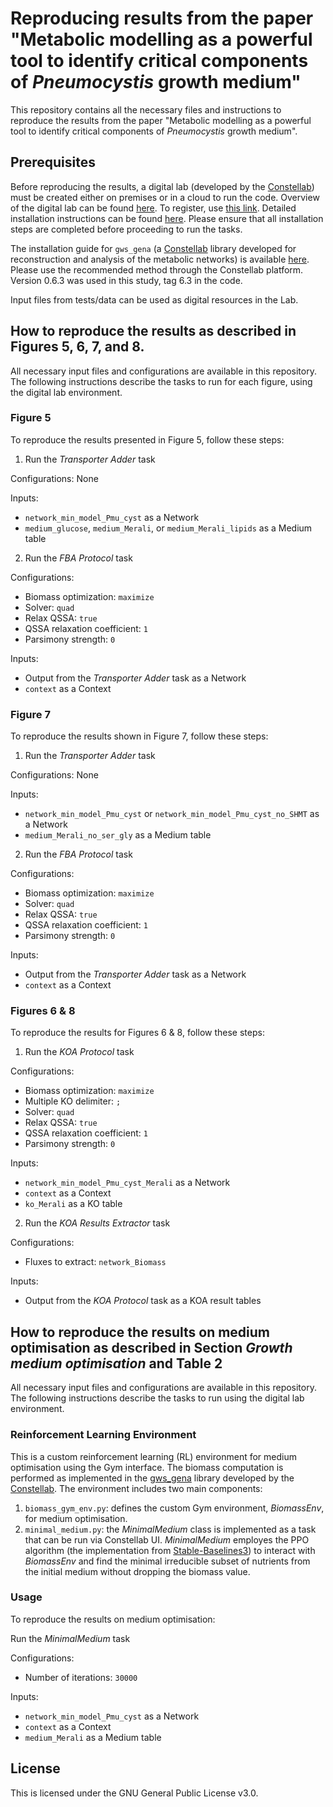 # Reproducing results from the paper "Metabolic modelling as a powerful tool to identify critical components of _Pneumocystis_ growth medium"
This repository contains all the necessary files and instructions to reproduce the results from the paper "Metabolic modelling as a powerful tool to identify critical components of _Pneumocystis_ growth medium".

## Prerequisites
Before reproducing the results, a digital lab (developed by the [Constellab](https://constellab.io/)) must be created either on premises or in a cloud to run the code. Overview of the digital lab can be found [here](https://constellab.community/bricks/gws_academy/latest/doc/digital-lab/overview/294e86b4-ce9a-4c56-b34e-61c9a9a8260d). To register, use [this link](https://constellab.space/signup). Detailed installation instructions can be found [here](https://constellab.community/bricks/gws_academy/latest/doc/digital-lab/digital-lab-for-desktop/700a88e8-da5c-4e97-b6eb-86e1b26f73e4#tutoriel-en-fran%C3%A7ais-pour-installer-un-digital-lab-desktop). Please ensure that all installation steps are completed before proceeding to run the tasks.

The installation guide for `gws_gena` (a [Constellab](https://constellab.io/) library developed for reconstruction and analysis of the metabolic networks) is available [here](https://github.com/Constellab/gws_gena/tree/master?tab=readme-ov-file). Please use the recommended method through the Constellab platform. Version 0.6.3 was used in this study, tag 6.3 in the code.

Input files from tests/data can be used as digital resources in the Lab.

## How to reproduce the results as described in Figures 5, 6, 7, and 8. 
All necessary input files and configurations are available in this repository. The following instructions describe the tasks to run for each figure, using the digital lab environment.

### Figure 5
To reproduce the results presented in Figure 5, follow these steps:

1. Run the _Transporter Adder_ task

Configurations: None

Inputs:
- `network_min_model_Pmu_cyst` as a Network
- `medium_glucose`, `medium_Merali`, or `medium_Merali_lipids` as a Medium table

2. Run the _FBA Protocol_ task

Configurations:
- Biomass optimization: `maximize`
- Solver: `quad`
- Relax QSSA: `true`
- QSSA relaxation coefficient: `1`
- Parsimony strength: `0`

Inputs:
- Output from the _Transporter Adder_ task as a Network
- `context` as a Context

### Figure 7
To reproduce the results shown in Figure 7, follow these steps:

1. Run the _Transporter Adder_ task

Configurations: None

Inputs:
- `network_min_model_Pmu_cyst` or `network_min_model_Pmu_cyst_no_SHMT` as a Network
- `medium_Merali_no_ser_gly` as a Medium table

2. Run the _FBA Protocol_ task

Configurations:
- Biomass optimization: `maximize`
- Solver: `quad`
- Relax QSSA: `true`
- QSSA relaxation coefficient: `1`
- Parsimony strength: `0`

Inputs:
- Output from the _Transporter Adder_ task as a Network
- `context` as a Context

### Figures 6 & 8
To reproduce the results for Figures 6 & 8, follow these steps:

1. Run the _KOA Protocol_ task

Configurations:
- Biomass optimization: `maximize`
- Multiple KO delimiter: `;`
- Solver: `quad`
- Relax QSSA: `true`
- QSSA relaxation coefficient: `1`
- Parsimony strength: `0`

Inputs:
- `network_min_model_Pmu_cyst_Merali` as a Network
- `context` as a Context
- `ko_Merali` as a KO table

2. Run the _KOA Results Extractor_ task

Configurations:
- Fluxes to extract: `network_Biomass`

Inputs:
- Output from the _KOA Protocol_ task as a KOA result tables

## How to reproduce the results on medium optimisation as described in Section _Growth medium optimisation_ and Table 2
All necessary input files and configurations are available in this repository. The following instructions describe the tasks to run using the digital lab environment.

### Reinforcement Learning Environment
This is a custom reinforcement learning (RL) environment for medium optimisation using the Gym interface. The biomass computation is performed as implemented in the [gws_gena](https://github.com/Constellab/gws_gena) library developed by the [Constellab](https://constellab.io/). The environment includes two main components:

1. `biomass_gym_env.py`: defines the custom Gym environment, _BiomassEnv_, for medium optimisation.
2. `minimal_medium.py`: the _MinimalMedium_ class is implemented as a task that can be run via Constellab UI. _MinimalMedium_ employes the PPO algorithm (the implementation from [Stable-Baselines3](https://stable-baselines3.readthedocs.io/en/master/)) to interact with _BiomassEnv_ and find the minimal irreducible subset of nutrients from the initial medium without dropping the biomass value.

### Usage
To reproduce the results on medium optimisation:

Run the _MinimalMedium_ task

Configurations:
- Number of iterations: `30000`

Inputs:
- `network_min_model_Pmu_cyst` as a Network
- `context` as a Context
- `medium_Merali` as a Medium table

## License
This is licensed under the GNU General Public License v3.0.
